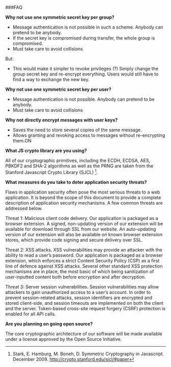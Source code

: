 ###FAQ

**Why not use one symmetric secret key per group?**

- Message authentication is not possible in such a scheme. Anybody can pretend to be anybody.
- If the secret key is compromised during transfer, the whole group is compromised.
- Must take care to avoid collisions

But:

- This would make it simpler to revoke privileges (?) Simply change the group secret key and re-encrypt everything. Users would still have to find a way to exchange the new key.

**Why not use one symmetric secret key per user?**

- Message authentication is not possible. Anybody can pretend to be anybody.
- Must take care to avoid collisions

**Why not directly encrypt messages with user keys?**

- Saves the need to store several copies of the same message.
- Allows granting and revoking access to messages without re-encrypting them.ON

**What JS crypto library are you using?**

All of our cryptographic primitives, including the ECDH, ECDSA, AES, PBKDF2 and SHA-2 algorithms as well as the PRNG are taken from the Stanford Javascript Crypto Library (SJCL) [^1].

[^1]: Stark, E. Hamburg, M. Boneh, D. Symmetric Cryptography in Javascript. December 2009.  http://crypto.stanford.edu/sjcl/#paper

**What measures do you take to deter application security threats?**

Flaws in application security often pose the most serious threats to a web application. It is beyond the scope of this document to provide a complete description of application security mechanisms. A few common threats are addressed below.

Threat 1: Malicious client code delivery. Our application is packaged as a browser extension. A signed, non-updating version of our extension will be available for download through SSL from our website. An auto-updating version of our extension will also be available on known browser extension stores, which provide code signing and secure delivery over SSL.

Threat 2: XSS attacks. XSS vulnerabilities may provide an attacker with the ability to read a user’s password. Our application is packaged as a browser extension, which enforces a strict Content Security Policy (CSP) as a first line of defence against XSS attacks. Several other standard XSS protection mechanisms are in place, the most basic of which being sanitization of user-inputted content both before encryption and after decryption.

Threat 3: Server session vulnerabilities. Session vulnerabilities may allow attackers to gain unauthorized access to a user’s account. In order to prevent session-related attacks, session identifiers are encrypted and stored client-side, and session timeouts are implemented on both the client and the server. Token-based cross-site request forgery (CSRF) protection is enabled for all API calls.

**Are you planning on going open source?**

The core cryptographic architecture of our software will be made available under a license approved by the Open Source Initiative.
